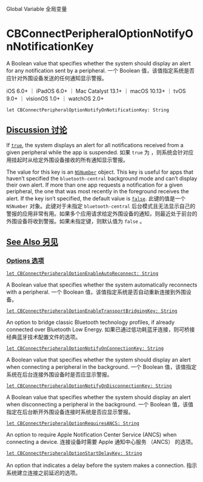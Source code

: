 Global Variable 全局变量

# CBConnectPeripheralOptionNotifyOnNotificationKey

A Boolean value that specifies whether the system should display an alert for any notification sent by a peripheral.
一个 Boolean 值，该值指定系统是否应针对外围设备发送的任何通知显示警报。

iOS 6.0+ ｜ iPadOS 6.0+ ｜ Mac Catalyst 13.1+ ｜ macOS 10.13+ ｜ tvOS 9.0+ ｜ visionOS 1.0+ ｜ watchOS 2.0+ 

```
let CBConnectPeripheralOptionNotifyOnNotificationKey: String
```



## [Discussion 讨论](https://developer.apple.com/documentation/corebluetooth/cbconnectperipheraloptionnotifyonnotificationkey#Discussion)

If [`true`](https://developer.apple.com/documentation/swift/true), the system displays an alert for all notifications received from a given peripheral while the app is suspended.
如果 `true` 为 ，则系统会针对应用挂起时从给定外围设备接收的所有通知显示警报。

The value for this key is an [`NSNumber`](https://developer.apple.com/documentation/foundation/nsnumber) object. This key is useful for apps that haven’t specified the `bluetooth-central` background mode and can’t display their own alert. If more than one app requests a notification for a given peripheral, the one that was most recently in the foreground receives the alert. If the key isn’t specified, the default value is [`false`](https://developer.apple.com/documentation/swift/false).
此键的值是一个 `NSNumber` 对象。此键对于未指定 `bluetooth-central` 后台模式且无法显示自己的警报的应用非常有用。如果多个应用请求给定外围设备的通知，则最近处于前台的外围设备将收到警报。如果未指定键，则默认值为 `false` 。



## [See Also 另见](https://developer.apple.com/documentation/corebluetooth/cbconnectperipheraloptionnotifyonnotificationkey#see-also)

### [Options 选项](https://developer.apple.com/documentation/corebluetooth/cbconnectperipheraloptionnotifyonnotificationkey#Options)

[`let CBConnectPeripheralOptionEnableAutoReconnect: String`](https://developer.apple.com/documentation/corebluetooth/cbconnectperipheraloptionenableautoreconnect)

A Boolean value that specifies whether the system automatically reconnects with a peripheral.
一个 Boolean 值，该值指定系统是否自动重新连接到外围设备。

[`let CBConnectPeripheralOptionEnableTransportBridgingKey: String`](https://developer.apple.com/documentation/corebluetooth/cbconnectperipheraloptionenabletransportbridgingkey)

An option to bridge classic Bluetooth technology profiles, if already connected over Bluetooth Low Energy.
如果已通过低功耗蓝牙连接，则可桥接经典蓝牙技术配置文件的选项。

[`let CBConnectPeripheralOptionNotifyOnConnectionKey: String`](https://developer.apple.com/documentation/corebluetooth/cbconnectperipheraloptionnotifyonconnectionkey)

A Boolean value that specifies whether the system should display an alert when connecting a peripheral in the background.
一个 Boolean 值，该值指定系统在后台连接外围设备时是否应显示警报。

[`let CBConnectPeripheralOptionNotifyOnDisconnectionKey: String`](https://developer.apple.com/documentation/corebluetooth/cbconnectperipheraloptionnotifyondisconnectionkey)

A Boolean value that specifies whether the system should display an alert when disconnecting a peripheral in the background.
一个 Boolean 值，该值指定在后台断开外围设备连接时系统是否应显示警报。

[`let CBConnectPeripheralOptionRequiresANCS: String`](https://developer.apple.com/documentation/corebluetooth/cbconnectperipheraloptionrequiresancs)

An option to require Apple Notification Center Service (ANCS) when connecting a device.
连接设备时需要 Apple 通知中心服务 （ANCS） 的选项。

[`let CBConnectPeripheralOptionStartDelayKey: String`](https://developer.apple.com/documentation/corebluetooth/cbconnectperipheraloptionstartdelaykey)

An option that indicates a delay before the system makes a connection.
指示系统建立连接之前延迟的选项。
